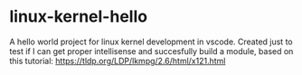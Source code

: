 # linux-kernel-hello

A hello world project for linux kernel development in vscode.
Created just to test if I can get proper intellisense and succesfully build a module, based on this tutorial: https://tldp.org/LDP/lkmpg/2.6/html/x121.html
